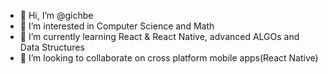 - 👋 Hi, I’m @gichbe
- 👀 I’m interested in Computer Science and Math
- 🌱 I’m currently learning React & React Native, advanced ALGOs and Data Structures
- 💞️ I’m looking to collaborate on cross platform mobile apps(React Native)

<!---
gichbe/gichbe is a ✨ special ✨ repository because its `README.md` (this file) appears on your GitHub profile.
You can click the Preview link to take a look at your changes.
--->
